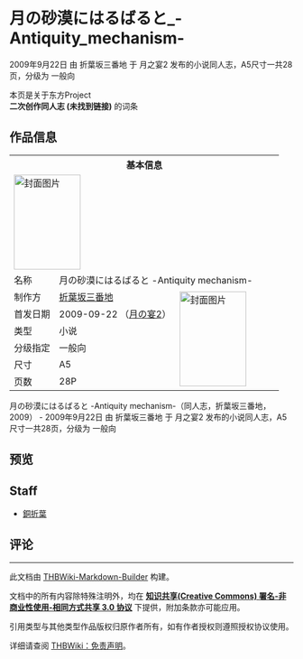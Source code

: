 # 月の砂漠にはるばると_-Antiquity_mechanism-

<!-- source html: G:\repos\THBWiki-Markdown-Builder\THBWikiMarkdown\Temp\main\9\97\ns0%3A%E6%9C%88%E3%81%AE%E7%A0%82%E6%BC%A0%E3%81%AB%E3%81%AF%E3%82%8B%E3%81%B0%E3%82%8B%E3%81%A8_-Antiquity_mechanism-.html -->

2009年9月22日 由 折葉坂三番地 于 月之宴2 发布的小说同人志，A5尺寸一共28页，分级为 一般向

本页是关于东方Project  
 **二次创作同人志 (未找到链接)** 的词条
## 作品信息

<table><tbody><tr><th colspan="3">基本信息</th></tr><tr><td class="cover-artwork-mobile" colspan="2"><a href="./文件-月の砂漠にはるばると_-Antiquity_mechanism-封面.jpg.md" class="image" title="封面图片"><img alt="封面图片" src="https://upload.thwiki.cc/thumb/f/fc/%E6%9C%88%E3%81%AE%E7%A0%82%E6%BC%A0%E3%81%AB%E3%81%AF%E3%82%8B%E3%81%B0%E3%82%8B%E3%81%A8_-Antiquity_mechanism-%E5%B0%81%E9%9D%A2.jpg/118px-%E6%9C%88%E3%81%AE%E7%A0%82%E6%BC%A0%E3%81%AB%E3%81%AF%E3%82%8B%E3%81%B0%E3%82%8B%E3%81%A8_-Antiquity_mechanism-%E5%B0%81%E9%9D%A2.jpg" decoding="async" loading="lazy" width="118" height="168" srcset="https://upload.thwiki.cc/thumb/f/fc/%E6%9C%88%E3%81%AE%E7%A0%82%E6%BC%A0%E3%81%AB%E3%81%AF%E3%82%8B%E3%81%B0%E3%82%8B%E3%81%A8_-Antiquity_mechanism-%E5%B0%81%E9%9D%A2.jpg/177px-%E6%9C%88%E3%81%AE%E7%A0%82%E6%BC%A0%E3%81%AB%E3%81%AF%E3%82%8B%E3%81%B0%E3%82%8B%E3%81%A8_-Antiquity_mechanism-%E5%B0%81%E9%9D%A2.jpg 1.5x, https://upload.thwiki.cc/thumb/f/fc/%E6%9C%88%E3%81%AE%E7%A0%82%E6%BC%A0%E3%81%AB%E3%81%AF%E3%82%8B%E3%81%B0%E3%82%8B%E3%81%A8_-Antiquity_mechanism-%E5%B0%81%E9%9D%A2.jpg/237px-%E6%9C%88%E3%81%AE%E7%A0%82%E6%BC%A0%E3%81%AB%E3%81%AF%E3%82%8B%E3%81%B0%E3%82%8B%E3%81%A8_-Antiquity_mechanism-%E5%B0%81%E9%9D%A2.jpg 2x" data-file-width="1165" data-file-height="1653"></a></td>
</tr><tr><td class="label">名称</td><td colspan="2"> 月の砂漠にはるばると -Antiquity mechanism- </td></tr><tr><td class="label">制作方</td><td><a href="./折葉坂三番地.md" title="折葉坂三番地">折葉坂三番地</a></td><td class="cover-artwork" rowspan="6" style="min-width:168px;"><a href="./文件-月の砂漠にはるばると_-Antiquity_mechanism-封面.jpg.md" class="image" title="封面图片"><img alt="封面图片" src="https://upload.thwiki.cc/thumb/f/fc/%E6%9C%88%E3%81%AE%E7%A0%82%E6%BC%A0%E3%81%AB%E3%81%AF%E3%82%8B%E3%81%B0%E3%82%8B%E3%81%A8_-Antiquity_mechanism-%E5%B0%81%E9%9D%A2.jpg/118px-%E6%9C%88%E3%81%AE%E7%A0%82%E6%BC%A0%E3%81%AB%E3%81%AF%E3%82%8B%E3%81%B0%E3%82%8B%E3%81%A8_-Antiquity_mechanism-%E5%B0%81%E9%9D%A2.jpg" decoding="async" loading="lazy" width="118" height="168" srcset="https://upload.thwiki.cc/thumb/f/fc/%E6%9C%88%E3%81%AE%E7%A0%82%E6%BC%A0%E3%81%AB%E3%81%AF%E3%82%8B%E3%81%B0%E3%82%8B%E3%81%A8_-Antiquity_mechanism-%E5%B0%81%E9%9D%A2.jpg/177px-%E6%9C%88%E3%81%AE%E7%A0%82%E6%BC%A0%E3%81%AB%E3%81%AF%E3%82%8B%E3%81%B0%E3%82%8B%E3%81%A8_-Antiquity_mechanism-%E5%B0%81%E9%9D%A2.jpg 1.5x, https://upload.thwiki.cc/thumb/f/fc/%E6%9C%88%E3%81%AE%E7%A0%82%E6%BC%A0%E3%81%AB%E3%81%AF%E3%82%8B%E3%81%B0%E3%82%8B%E3%81%A8_-Antiquity_mechanism-%E5%B0%81%E9%9D%A2.jpg/237px-%E6%9C%88%E3%81%AE%E7%A0%82%E6%BC%A0%E3%81%AB%E3%81%AF%E3%82%8B%E3%81%B0%E3%82%8B%E3%81%A8_-Antiquity_mechanism-%E5%B0%81%E9%9D%A2.jpg 2x" data-file-width="1165" data-file-height="1653"></a></td>
</tr><tr><td class="label">首发日期</td><td>2009-09-22&#160;（<a href="/展会作品列表?e=%E6%9C%88%E4%B9%8B%E5%AE%B4%232">月の宴2</a>）</td></tr><tr><td class="label">类型</td><td>小说</td></tr><tr><td class="label">分级指定</td><td>一般向</td></tr><tr><td class="label">尺寸</td><td>A5</td></tr><tr><td class="label">页数</td><td>28P</td></tr></tbody></table>

月の砂漠にはるばると -Antiquity mechanism-（同人志，折葉坂三番地，2009） - 2009年9月22日 由 折葉坂三番地 于 月之宴2 发布的小说同人志，A5尺寸一共28页，分级为 一般向
## 预览
## Staff
- [銅折葉](./銅折葉.md)

## 评论




---

此文档由 [THBWiki-Markdown-Builder](https://github.com/Delsin-Yu/THBWiki-Markdown-Builder) 构建。

文档中的所有内容除特殊注明外，均在 [**知识共享(Creative Commons) 署名-非商业性使用-相同方式共享 3.0 协议**](https://creativecommons.org/licenses/by-sa/3.0/deed.zh-hans) 下提供，附加条款亦可能应用。

引用类型与其他类型作品版权归原作者所有，如有作者授权则遵照授权协议使用。

详细请查阅 [THBWiki：免责声明](https://thbwiki.cc/THBWiki:%E5%85%8D%E8%B4%A3%E5%A3%B0%E6%98%8E)。

